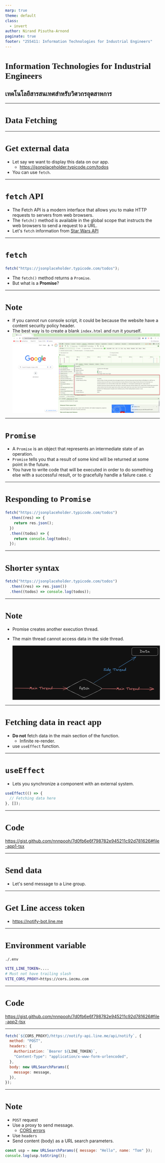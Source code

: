 ```yaml
---
marp: true
theme: default
class:
  - invert
author: Nirand Pisutha-Arnond
paginate: true
footer: "255411: Information Technologies for Industrial Engineers"
---
```


<style>
@import url('https://fonts.googleapis.com/css2?family=Prompt:ital,wght@0,100;0,300;0,400;0,700;1,100;1,300;1,400;1,700&display=swap');

    :root {
    font-family: Prompt;
    --hl-color: #D57E7E;
}
h1 {
  font-family: Prompt
}
</style>

# Information Technologies for Industrial Engineers

## เทคโนโลยีสารสนเทศสำหรับวิศวกรอุตสาหการ

---

# Data Fetching

---

# Get external data

- Let say we want to display this data on our app.
  - https://jsonplaceholder.typicode.com/todos
- You can use `fetch`.

---

# `fetch` API

- The Fetch API is a modern interface that allows you to make HTTP requests to servers from web browsers.
- The `fetch()` method is available in the global scope that instructs the web browsers to send a request to a URL.
- Let's `fetch` information from [Star Wars API](https://swapi.dev/)

---

# `fetch`

```js
fetch("https://jsonplaceholder.typicode.com/todos");
```

- The `fetch()` method returns a `Promise`.
- But what is a **Promise**?

---

# Note

- If you cannot run console script, it could be because the website have a content security policy header.
- The best way is to create a blank `index.html` and run it yourself.
  ![bg right:50% contain](./img/csp.png)

---

# `Promise`

- A `Promise` is an object that represents an intermediate state of an operation.
- `Promise` tells you that a result of some kind will be returned at some point in the future.
- You have to write code that will be executed in order to do something else with a successful result, or to gracefully handle a failure case.
  c

---

# Responding to `Promise`

```javascript
fetch("https://jsonplaceholder.typicode.com/todos")
  .then((res) => {
    return res.json();
  })
  .then((todos) => {
    return console.log(todos);
  });
```

---

# Shorter syntax

```javascript
fetch("https://jsonplaceholder.typicode.com/todos")
  .then((res) => res.json())
  .then((todos) => console.log(todos));
```

---

# Note

- Promise creates another execution thread.
- The main thread cannot access data in the side thread.

  ![width:900](./img/fetch.png)

---

# Fetching data in react app

- **Do not** fetch data in the main section of the function.
  - Infinite re-render.
- use `useEffect` function.

---

# `useEffect`

- Lets you synchronize a component with an external system.

```js
useEffect(() => {
  // Fetching data here
}, []);
```

---

# Code

https://gist.github.com/nnnpooh/7d0fb6e6f798782e945211c92d781626#file-app1-tsx

---

# Send data

- Let's send message to a Line group.

---

# Get Line access token

- https://notify-bot.line.me

---

# Environment variable

`./.env`

```bash
VITE_LINE_TOKEN=....
# Must not have trailing slash
VITE_CORS_PROXY=https://cors.iecmu.com
```

---

# Code

https://gist.github.com/nnnpooh/7d0fb6e6f798782e945211c92d781626#file-app2-tsx

---

```js
fetch(`${CORS_PROXY}/https://notify-api.line.me/api/notify`, {
  method: "POST",
  headers: {
    Authorization: `Bearer ${LINE_TOKEN}`,
    "Content-Type": "application/x-www-form-urlencoded",
  },
  body: new URLSearchParams({
    message: message,
  }),
});
```

---

# Note

- `POST` request
- Use a proxy to send message.
  - [CORS errors](https://developer.mozilla.org/en-US/docs/Web/HTTP/CORS/Errors)
- Use `headers`
- Send content (body) as a URL search parameters.

```js
const usp = new URLSearchParams({ message: "Hello", name: "Tom" });
console.log(usp.toString());
```
